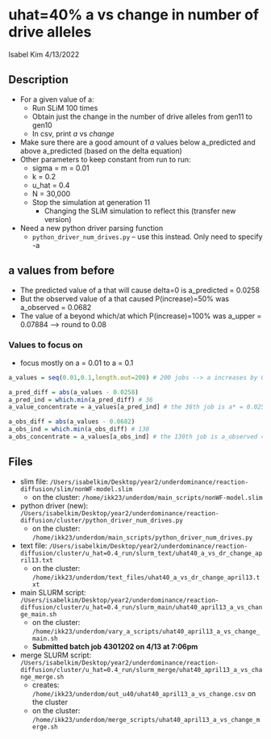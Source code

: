 uhat=40% a vs change in number of drive alleles
================
Isabel Kim
4/13/2022

## Description

-   For a given value of a:
    -   Run SLiM 100 times
    -   Obtain just the change in the number of drive alleles from gen11
        to gen10
    -   In csv, print *a* vs *change*
-   Make sure there are a good amount of *a* values below a_predicted
    and above a_predicted (based on the delta equation)
-   Other parameters to keep constant from run to run:
    -   sigma = m = 0.01
    -   k = 0.2
    -   u_hat = 0.4
    -   N = 30,000
    -   Stop the simulation at generation 11
        -   Changing the SLiM simulation to reflect this (transfer new
            version)
-   Need a new python driver parsing function
    -   `python_driver_num_drives.py` – use this instead. Only need to
        specify -a

## a values from before

-   The predicted value of a that will cause delta=0 is a_predicted =
    0.0258
-   But the observed value of a that caused P(increase)=50% was
    a_observed = 0.0682
-   The value of a beyond which/at which P(increase)=100% was a_upper =
    0.07884 –> round to 0.08

### Values to focus on

-   focus mostly on a = 0.01 to a = 0.1

``` r
a_values = seq(0.01,0.1,length.out=200) # 200 jobs --> a increases by 0.00045 only

a_pred_diff = abs(a_values - 0.0258)
a_pred_ind = which.min(a_pred_diff) # 36
a_value_concentrate = a_values[a_pred_ind] # the 36th job is a* = 0.02582915

a_obs_diff = abs(a_values - 0.0682)
a_obs_ind = which.min(a_obs_diff) # 130
a_obs_concentrate = a_values[a_obs_ind] # the 130th job is a_observed = 0.06834171
```

## Files

-   slim file:
    `/Users/isabelkim/Desktop/year2/underdominance/reaction-diffusion/slim/nonWF-model.slim`
    -   on the cluster:
        `/home/ikk23/underdom/main_scripts/nonWF-model.slim`
-   python driver (new):
    `/Users/isabelkim/Desktop/year2/underdominance/reaction-diffusion/cluster/python_driver_num_drives.py`
    -   on the cluster:
        `/home/ikk23/underdom/main_scripts/python_driver_num_drives.py`
-   text file:
    `/Users/isabelkim/Desktop/year2/underdominance/reaction-diffusion/cluster/u_hat=0.4_run/slurm_text/uhat40_a_vs_dr_change_april13.txt`
    -   on the cluster:
        `/home/ikk23/underdom/text_files/uhat40_a_vs_dr_change_april13.txt`
-   main SLURM script:
    `/Users/isabelkim/Desktop/year2/underdominance/reaction-diffusion/cluster/u_hat=0.4_run/slurm_main/uhat40_april13_a_vs_change_main.sh`
    -   on the cluster:
        `/home/ikk23/underdom/vary_a_scripts/uhat40_april13_a_vs_change_main.sh`
    -   **Submitted batch job 4301202 on 4/13 at 7:06pm**
-   merge SLURM script:
    `/Users/isabelkim/Desktop/year2/underdominance/reaction-diffusion/cluster/u_hat=0.4_run/slurm_merge/uhat40_april13_a_vs_change_merge.sh`
    -   creates:
        `/home/ikk23/underdom/out_u40/uhat40_april13_a_vs_change.csv` on
        the cluster
    -   on the cluster:
        `/home/ikk23/underdom/merge_scripts/uhat40_april13_a_vs_change_merge.sh`
